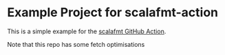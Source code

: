# Example Project for scalafmt-action

This is a simple example for the [scalafmt GitHub Action](https://github.com/stringbean/scalafmt-action).

Note that this repo has some fetch optimisations
